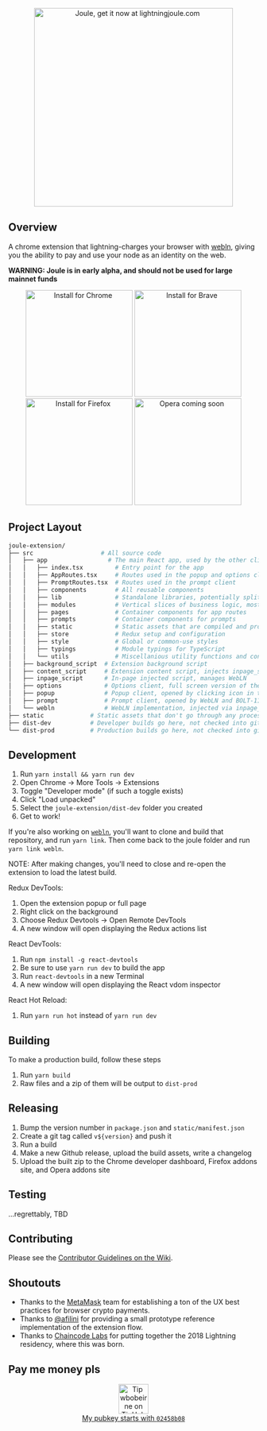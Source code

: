 <p align="center">
<a href="https://lightningjoule.com"><img src="https://camo.githubusercontent.com/ff4a641fba4f90ea2a24413d8874bb464883685d/68747470733a2f2f692e696d6775722e636f6d2f595968594335652e706e67" alt="Joule, get it now at lightningjoule.com" data-canonical-src="https://i.imgur.com/YYhYC5e.png" style="max-width:100%;" width="400"></a>
</p>

## Overview

A chrome extension that lightning-charges your browser with
[webln](https://github.com/wbobeirne/webln), giving you
the ability to pay and use your node as an identity on the web.

**WARNING: Joule is in early alpha, and should not be used for large mainnet funds**


<p align="center">
  <a target="_blank" rel="noopener noreferrer" href="https://chrome.google.com/webstore/detail/joule/aejmoogjdllanidlpfjmmmmimfaficio"><img src="https://camo.githubusercontent.com/03f42faaa039db4a737c86efffa8fb51160b1c3e/68747470733a2f2f692e696d6775722e636f6d2f6b5742515539512e706e67" alt="Install for Chrome" data-canonical-src="https://i.imgur.com/kWBQU9Q.png" width="215" style="max-width:100%;"></a>
  <a target="_blank" rel="noopener noreferrer" href="https://chrome.google.com/webstore/detail/joule/aejmoogjdllanidlpfjmmmmimfaficio"><img src="https://camo.githubusercontent.com/28cdbccd978c68df21b742fb5d0122a49977d3ba/68747470733a2f2f692e696d6775722e636f6d2f6c6f71443433312e706e67" alt="Install for Brave" data-canonical-src="https://i.imgur.com/loqD431.png" width="215" style="max-width:100%;"></a>
  <a target="_blank" rel="noopener noreferrer" href="https://addons.mozilla.org/en-US/firefox/addon/lightning-joule/"><img src="https://camo.githubusercontent.com/0ab15bdbdfebab96bdb03d184f60eb0e28169a21/68747470733a2f2f692e696d6775722e636f6d2f614e4342324c472e706e67" alt="Install for Firefox" data-canonical-src="https://i.imgur.com/aNCB2LG.png" width="215" style="max-width:100%;"></a>
  <img src="https://camo.githubusercontent.com/53d25f16497948c065a7570b0075b0eebd795aca/68747470733a2f2f692e696d6775722e636f6d2f7a346c4e6843362e706e67" alt="Opera coming soon" data-canonical-src="https://i.imgur.com/z4lNhC6.png" width="215" style="max-width:100%;">
</p>


## Project Layout

```bash
joule-extension/
├── src                   # All source code
│   ├── app                 # The main React app, used by the other clients
│   │   ├── index.tsx         # Entry point for the app
│   │   ├── AppRoutes.tsx     # Routes used in the popup and options clients
│   │   ├── PromptRoutes.tsx  # Routes used in the prompt client
│   │   ├── components        # All reusable components
│   │   ├── lib               # Standalone libraries, potentially split into node modules
│   │   ├── modules           # Vertical slices of business logic, mostly redux code
│   │   ├── pages             # Container components for app routes
│   │   ├── prompts           # Container components for prompts
│   │   ├── static            # Static assets that are compiled and processed
│   │   ├── store             # Redux setup and configuration
│   │   ├── style             # Global or common-use styles
│   │   ├── typings           # Module typings for TypeScript
│   │   └── utils             # Miscellanious utility functions and constants
│   ├── background_script  # Extension background script
│   ├── content_script     # Extension content script, injects inpage_script and communicates with background_script
│   ├── inpage_script      # In-page injected script, manages WebLN
│   ├── options            # Options client, full screen version of the app
│   ├── popup              # Popup client, opened by clicking icon in toolbar
│   ├── prompt             # Prompt client, opened by WebLN and BOLT-11 links
│   └── webln              # WebLN implementation, injected via inpage_script
├── static             # Static assets that don't go through any processing
├── dist-dev           # Developer builds go here, not checked into git
└── dist-prod          # Production builds go here, not checked into git
```

## Development

1. Run `yarn install && yarn run dev`
2. Open Chrome -> More Tools -> Extensions
3. Toggle "Developer mode" (if such a toggle exists)
4. Click "Load unpacked"
5. Select the `joule-extension/dist-dev` folder you created
6. Get to work!

If you're also working on [`webln`](https://github.com/wbobeirne/webln), you'll
want to clone and build that repository, and run `yarn link`. Then come back
to the joule folder and run `yarn link webln`.

NOTE: After making changes, you'll need to close and re-open the extension to load the latest build.

Redux DevTools:
1. Open the extension popup or full page
2. Right click on the background
3. Choose Redux Devtools -> Open Remote DevTools
4. A new window will open displaying the Redux actions list

React DevTools:
1. Run `npm install -g react-devtools`
2. Be sure to use `yarn run dev` to build the app
2. Run `react-devtools` in a new Terminal
3. A new window will open displaying the React vdom inspector

React Hot Reload:
1. Run `yarn run hot` instead of `yarn run dev`

## Building

To make a production build, follow these steps

1. Run `yarn build`
2. Raw files and a zip of them will be output to `dist-prod`

## Releasing

1. Bump the version number in `package.json` and `static/manifest.json`
2. Create a git tag called `v${version}` and push it
3. Run a build
4. Make a new Github release, upload the build assets, write a changelog
5. Upload the built zip to the Chrome developer dashboard, Firefox addons site, and Opera addons site

## Testing

...regrettably, TBD

## Contributing

Please see the [Contributor Guidelines on the Wiki](https://github.com/wbobeirne/joule-extension/wiki/Contributor-Guidelines).

## Shoutouts

* Thanks to the [MetaMask](http://github.com/Metamask) team for establishing
a ton of the UX best practices for browser crypto payments.
* Thanks to [@afilini](https://github.com/afilini) for providing a small prototype
reference implementation of the extension flow.
* Thanks to [Chaincode Labs](https://chaincode.com) for putting together the 2018
Lightning residency, where this was born.

## Pay me money pls

<p align="center">
<a target="_blank" rel="noopener noreferrer" href="https://tiphub.io/user/964883859/tip?site=github">
<img src="https://tiphub.io/static/images/tip-button-dark.png" alt="Tip wbobeirne on TipHub" height="60">
<br />
My pubkey starts with <code>02458b08</code>
</a>
</p>
